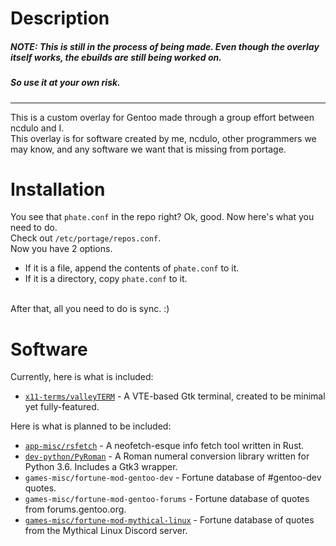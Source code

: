 # Description
##### NOTE: This is still in the process of being made. Even though the overlay itself works, the ebuilds are still being worked on.
##### So use it at your own risk.<br>
----
This is a custom overlay for Gentoo made through a group effort between ncdulo and I.<br>
This overlay is for software created by me, ncdulo, other programmers we may know, and any software we want that is missing from portage.<br>

# Installation
You see that `phate.conf` in the repo right? Ok, good. Now here's what you need to do.<br> 
Check out `/etc/portage/repos.conf`.<br>
Now you have 2 options.<br>
- If it is a file, append the contents of `phate.conf` to it.
- If it is a directory, copy `phate.conf` to it.<br>
<br>
After that, all you need to do is sync. :)

# Software
Currently, here is what is included:
- [`x11-terms/valleyTERM`](https://github.com/Phate6660/term) - A VTE-based Gtk terminal, created to be minimal yet fully-featured.

Here is what is planned to be included:
- [`app-misc/rsfetch`](https://github.com/rsfetch/rsfetch) - A neofetch-esque info fetch tool written in Rust.
- [`dev-python/PyRoman`](https://github.com/ncdulo/pyroman) - A Roman numeral conversion library written for Python 3.6. Includes a Gtk3 wrapper.
- `games-misc/fortune-mod-gentoo-dev` - Fortune database of #gentoo-dev quotes.
- `games-misc/fortune-mod-gentoo-forums` - Fortune database of quotes from forums.gentoo.org.
- [`games-misc/fortune-mod-mythical-linux`](https://github.com/ncdulo/fortune-mod-mythical-linux) - Fortune database of quotes from the Mythical Linux Discord server.
